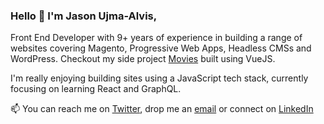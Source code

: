 ### Hello 👋 I'm Jason Ujma-Alvis,

Front End Developer with 9+ years of experience in building a range of websites covering Magento, Progressive Web Apps, Headless CMSs and WordPress. Checkout my side project [Movies](https://movies.jason.codes/) built using VueJS.

I'm really enjoying building sites using a JavaScript tech stack, currently focusing on learning React and GraphQL.

📫 You can reach me on [Twitter](https://movies.jason.codes/), drop me an [email](mailto:hello@jason.codes) or connect on [LinkedIn](https://www.linkedin.com/in/jason-ujma-alvis)



<!--
**jasonujmaalvis/jasonujmaalvis** is a ✨ _special_ ✨ repository because its `README.md` (this file) appears on your GitHub profile.

Here are some ideas to get you started:

- 🔭 I’m currently working on ...
- 🌱 I’m currently learning ...
- 👯 I’m looking to collaborate on ...
- 🤔 I’m looking for help with ...
- 💬 Ask me about ...
- 📫 How to reach me: ...
- 😄 Pronouns: ...
- ⚡ Fun fact: ...
-->
